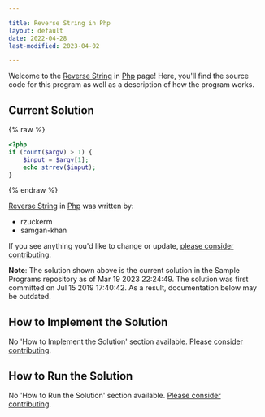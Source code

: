 ```yaml
---

title: Reverse String in Php
layout: default
date: 2022-04-28
last-modified: 2023-04-02

---
```


Welcome to the [Reverse String](https://sampleprograms.io/projects/reverse-string) in [Php](https://sampleprograms.io/languages/php) page! Here, you'll find the source code for this program as well as a description of how the program works.

## Current Solution

{% raw %}

```php
<?php
if (count($argv) > 1) {
    $input = $argv[1];
    echo strrev($input);
}
```

{% endraw %}

[Reverse String](https://sampleprograms.io/projects/reverse-string) in [Php](https://sampleprograms.io/languages/php) was written by:

- rzuckerm
- samgan-khan

If you see anything you'd like to change or update, [please consider contributing](https://github.com/TheRenegadeCoder/sample-programs).

**Note**: The solution shown above is the current solution in the Sample Programs repository as of Mar 19 2023 22:24:49. The solution was first committed on Jul 15 2019 17:40:42. As a result, documentation below may be outdated.

## How to Implement the Solution

No 'How to Implement the Solution' section available. [Please consider contributing](https://github.com/TheRenegadeCoder/sample-programs-website).

## How to Run the Solution

No 'How to Run the Solution' section available. [Please consider contributing](https://github.com/TheRenegadeCoder/sample-programs-website).